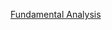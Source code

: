 [Fundamental Analysis](https://github.com/srimuthurajesh/Finance-notes/Equity/fundamentalAnalysis.html)
